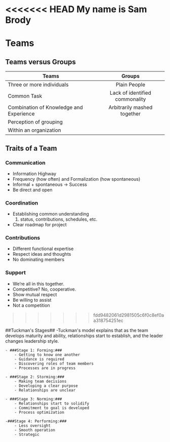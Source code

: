 <<<<<<< HEAD
My name is Sam Brody
=======
# Teams #

## Teams versus Groups ##

| Teams                                 |Groups         |
| -------------                         |:-------------:|
|Three or more individuals              | Plain People|
|Common Task                            | Lack of identified commonality|
|Combination of Knowledge and Experience| Arbitrarily mashed together|
|Perception of grouping                 ||
|Within an organization                 ||

## Traits of a Team ##

### Communication ###
* Information Highway
* Frequency (how often) and Formalization (how spontaneous)
* Informal + spontaneous -> Success
* Be direct and open

### Coordination ###
* Establishing common understanding 
	1. status, contributions, schedules, etc.
* Clear roadmap for project 

### Contributions ###
* Different functional expertise 
* Respect ideas and thoughts 
* No dominating members 

### Support ###
* We’re all in this together.
* Competitive? No, cooperative.
* Show mutual respect
* Be willing to assist
* Not a competition
>>>>>>> fdd9482061d2981505c6f0c8ef0aa318754251ec

##Tuckman's Stages## 
	-Tuckman's model explains that as the team develops maturity and ability,
relationships start to establish, and the leader changes leadership style. 

	- ###Stage 1: Forming:###
		- Getting to know one another
		- Guidance is required 
		- Discovering roles of team members
		- Processes are in progress

	- ###Stage 2: Storming:###
		- Making team decisions 
		- Developing a clear purpose
		- Relationships are unclear

	- ###Stage 3: Norming:###
		- Relationships start to solidify
		- Commitment to goal is developed 
		- Process optimization

	-###Stage 4: Performing:###
		- Less oversight 
		- Smooth operation
		- Strategic